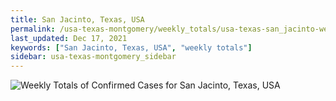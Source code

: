 ```yaml
---
title: San Jacinto, Texas, USA
permalink: /usa-texas-montgomery/weekly_totals/usa-texas-san_jacinto-weekly_totals.html
last_updated: Dec 17, 2021
keywords: ["San Jacinto, Texas, USA", "weekly totals"]
sidebar: usa-texas-montgomery_sidebar
---
```


![Weekly Totals of Confirmed Cases for San Jacinto, Texas, USA](/covid_tracker/images/graphs/usa-texas-san_jacinto-weekly_totals_graph.png)
